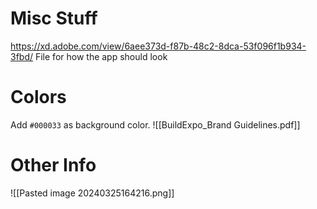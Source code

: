 # Misc Stuff
https://xd.adobe.com/view/6aee373d-f87b-48c2-8dca-53f096f1b934-3fbd/
File for how the app should look
# Colors
Add `#000033` as background color.
![[BuildExpo_Brand Guidelines.pdf]]
# Other Info
![[Pasted image 20240325164216.png]]